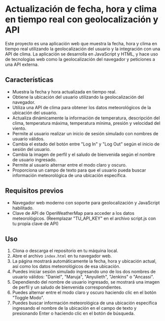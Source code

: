 # Actualización de fecha, hora y clima en tiempo real con geolocalización y API

Este proyecto es una aplicación web que muestra la fecha, hora y clima en tiempo real utilizando la geolocalización del usuario y la integración con una API de clima. La aplicación se desarrolla en JavaScript y HTML, y hace uso de tecnologías web como la geolocalización del navegador y peticiones a una API externa.

## Características

- Muestra la fecha y hora actualizada en tiempo real.
- Obtiene la ubicación del usuario utilizando la geolocalización del navegador.
- Utiliza una API de clima para obtener los datos meteorológicos de la ubicación del usuario.
- Actualiza dinámicamente la información de temperatura, descripción del clima, temperatura máxima, temperatura mínima, presión y velocidad del viento.
- Permite al usuario realizar un inicio de sesión simulado con nombres de usuario válidos.
- Cambia el estado del botón entre "Log In" y "Log Out" según el inicio de sesión del usuario.
- Cambia la imagen de perfil y el saludo de bienvenida según el nombre de usuario ingresado.
- Permite al usuario alternar entre el modo claro y oscuro.
- Proporciona un campo de texto para que el usuario pueda buscar información meteorológica de una ubicación específica.

## Requisitos previos

- Navegador web moderno con soporte para geolocalización y JavaScript habilitado.
- Clave de API de OpenWeatherMap para acceder a los datos meteorológicos. (Reemplazar "TU_API_KEY" en el archivo script.js con tu propia clave de API)

## Uso

1. Clona o descarga el repositorio en tu máquina local.
2. Abre el archivo `index.html` en tu navegador web.
3. La página mostrará automáticamente la fecha, hora y ubicación actual, así como los datos meteorológicos de esa ubicación.
4. Puedes iniciar sesión simulado ingresando uno de los dos nombres de usuario válidos: "Daniel", "Maruja", "Anyulieth", "Jenkins" o "Ancassi".
5. Dependiendo del nombre de usuario ingresado, se mostrará una imagen de perfil y un saludo de bienvenida correspondientes.
6. Puedes alternar entre el modo claro y oscuro haciendo clic en el botón "Toggle Modo".
7. Puedes buscar información meteorológica de una ubicación específica ingresando el nombre de la ubicación en el campo de texto y presionando Enter o haciendo clic en el botón de búsqueda.